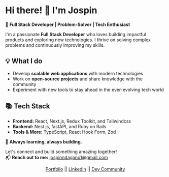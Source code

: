 # Hi there! 👋 I'm Jospin  

🚀 **Full Stack Developer | Problem-Solver | Tech Enthusiast**  

I'm a passionate **Full Stack Developer** who loves building impactful products and exploring new technologies. I thrive on solving complex problems and continuously improving my skills.  

## 💡 What I do  
- Develop **scalable web applications** with modern technologies  
- Work on **open-source projects** and share knowledge with the community  
- Experiment with new tools to stay ahead in the ever-evolving tech world  

## 📚 Tech Stack  
- **Frontend:** React, Next.js, Redux Toolkit, and Tailwindcss  
- **Backend:** Nest.js, fastAPI, and Ruby on Rails 
- **Tools & More:** TypeScript, React Hook Form, Zod  

🎯 **Always learning, always building.**  

Let's connect and build something amazing together!  
📬  **Reach out to me:** [jospinndagano1@gmail.com](mailto:jospinndagano1@gmail.com)  



<p align="center">
<a href="https://jospinndagano.netlify.app/" target="blank">Portfolio</a> || 
<a href="https://www.linkedin.com/in/jospin-ndagano/" target="blank">Linkedin</a> ||
<a href="https://dev.to/jospin6" target="blank">Dev Community</a>
</p>


